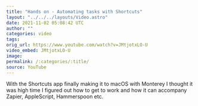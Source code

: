 ```yaml
---
title: "Hands on - Automating tasks with Shortcuts"
layout: "../../../layouts/Video.astro"
date: 2021-11-02 05:08:42 UTC
author: ""
categories: video
tags: 
orig_url: https://www.youtube.com/watch?v=JMtjotxLO-U
video_embed: JMtjotxLO-U
image:
permalink: /:categories/:title/
source: YouTube
---
```

With the Shortcuts app finally making it to macOS with Monterey I thought it was high time I figured out how to get to work and how it can accompany Zapier, AppleScript, Hammerspoon etc.